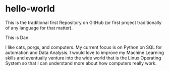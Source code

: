 # hello-world
This is the traditional first Repository on GitHub (or first project traditionally of any language for that matter).

This is Dan.

I like cats, porgs, and computers.  My current focus is on Python on SQL for automation and Data Analysis.  I would love to improve my Machine Learning skills and eventually venture into the wide world that is the Linux Operating System so that I can understand more about how computers really work.

